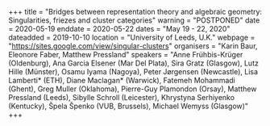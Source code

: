 +++
title = "Bridges between representation theory and algebraic geometry: Singularities, friezes and cluster categories"
warning = "POSTPONED"
date = 2020-05-19
enddate = 2020-05-22
dates = "May 19 - 22, 2020"
dateadded = 2019-10-10
location = "University of Leeds, U.K."
webpage = "https://sites.google.com/view/singular-clusters"
organisers = "Karin Baur, Eleonore Faber, Matthew Pressland"
speakers = "Anne Frühbis-Krüger (Oldenburg), Ana Garcia Elsener (Mar Del Plata), Sira Gratz (Glasgow), Lutz Hille (Münster), Osamu Iyama (Nagoya), Peter Jørgensen (Newcastle), Lisa Lamberti* (ETH), Diane Maclagan* (Warwick), Fatemeh Mohammadi (Ghent), Greg Muller (Oklahoma), Pierre-Guy Plamondon (Orsay), Matthew Pressland (Leeds), Sibylle Schroll (Leicester), Khrystyna Serhiyenko (Kentucky), Špela Špenko (VUB, Brussels), Michael Wemyss (Glasgow)"
+++

